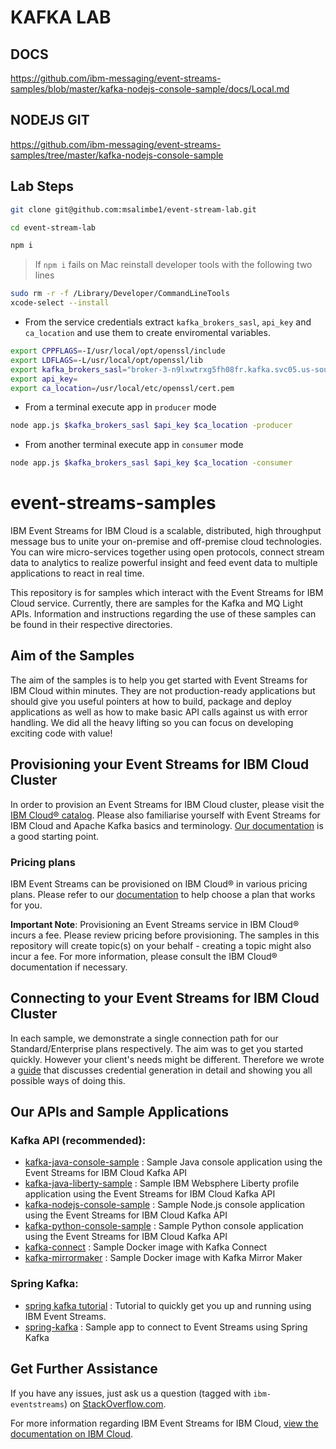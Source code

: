 # KAFKA LAB

## DOCS

https://github.com/ibm-messaging/event-streams-samples/blob/master/kafka-nodejs-console-sample/docs/Local.md

## NODEJS GIT

https://github.com/ibm-messaging/event-streams-samples/tree/master/kafka-nodejs-console-sample

## Lab Steps

```bash
git clone git@github.com:msalimbe1/event-stream-lab.git
```

```bash
cd event-stream-lab
```

```bash
npm i
```

> If `npm i` fails on Mac reinstall developer tools with the following two lines

```bash
sudo rm -r -f /Library/Developer/CommandLineTools
xcode-select --install
```

- From the service credentials extract `kafka_brokers_sasl`, `api_key` and `ca_location` and use them to create enviromental variables.

```bash
export CPPFLAGS=-I/usr/local/opt/openssl/include
export LDFLAGS=-L/usr/local/opt/openssl/lib
export kafka_brokers_sasl="broker-3-n9lxwtrxg5fh08fr.kafka.svc05.us-south.eventstreams.cloud.ibm.com:9093","broker-1-n9lxwtrxg5fh08fr.kafka.svc05.us-south.eventstreams.cloud.ibm.com:9093","broker-0-n9lxwtrxg5fh08fr.kafka.svc05.us-south.eventstreams.cloud.ibm.com:9093","broker-5-n9lxwtrxg5fh08fr.kafka.svc05.us-south.eventstreams.cloud.ibm.com:9093","broker-4-n9lxwtrxg5fh08fr.kafka.svc05.us-south.eventstreams.cloud.ibm.com:9093","broker-2-n9lxwtrxg5fh08fr.kafka.svc05.us-south.eventstreams.cloud.ibm.com:9093"
export api_key=
export ca_location=/usr/local/etc/openssl/cert.pem
```

- From a terminal execute app in `producer` mode

```bash
node app.js $kafka_brokers_sasl $api_key $ca_location -producer
```

- From another terminal execute app in `consumer` mode

```bash
node app.js $kafka_brokers_sasl $api_key $ca_location -consumer
```

# event-streams-samples

IBM Event Streams for IBM Cloud is a scalable, distributed, high throughput message bus to unite your on-premise and off-premise cloud technologies. You can wire micro-services together using open protocols, connect stream data to analytics to realize powerful insight and feed event data to multiple applications to react in real time.

This repository is for samples which interact with the Event Streams for IBM Cloud service.
Currently, there are samples for the Kafka and MQ Light APIs.
Information and instructions regarding the use of these samples can be found in their respective directories.

## Aim of the Samples

The aim of the samples is to help you get started with Event Streams for IBM Cloud within minutes. They are not production-ready applications but should give you useful pointers at how to build, package and deploy applications as well as how to make basic API calls against us with error handling. We did all the heavy lifting so you can focus on developing exciting code with value!

## Provisioning your Event Streams for IBM Cloud Cluster

In order to provision an Event Streams for IBM Cloud cluster, please visit the [IBM Cloud® catalog](https://cloud.ibm.com/catalog/). Please also familiarise yourself with Event Streams for IBM Cloud and Apache Kafka basics and terminology. [Our documentation](https://cloud.ibm.com/docs/services/EventStreams?topic=eventstreams-getting_started) is a good starting point.

### Pricing plans

IBM Event Streams can be provisioned on IBM Cloud® in various pricing plans. Please refer to our [documentation](https://cloud.ibm.com/docs/services/EventStreams?topic=eventstreams-plan_choose#plan_choose) to help choose a plan that works for you.

**Important Note**: Provisioning an Event Streams service in IBM Cloud® incurs a fee. Please review pricing before provisioning. The samples in this repository will create topic(s) on your behalf - creating a topic might also incur a fee. For more information, please consult the IBM Cloud® documentation if necessary.

## Connecting to your Event Streams for IBM Cloud Cluster

In each sample, we demonstrate a single connection path for our Standard/Enterprise plans respectively. The aim was to get you started quickly. However your client's needs might be different. Therefore we wrote a [guide](https://cloud.ibm.com/docs/services/EventStreams?topic=eventstreams-connecting#connecting) that discusses credential generation in detail and showing you all possible ways of doing this.

## Our APIs and Sample Applications

### Kafka API (recommended):

- [kafka-java-console-sample](/kafka-java-console-sample/README.md) : Sample Java console application using the Event Streams for IBM Cloud Kafka API
- [kafka-java-liberty-sample](/kafka-java-liberty-sample/README.md) : Sample IBM Websphere Liberty profile application using the Event Streams for IBM Cloud Kafka API
- [kafka-nodejs-console-sample](kafka-nodejs-console-sample/README.md) : Sample Node.js console application using the Event Streams for IBM Cloud Kafka API
- [kafka-python-console-sample](/kafka-python-console-sample/README.md) : Sample Python console application using the Event Streams for IBM Cloud Kafka API
- [kafka-connect](/kafka-connect/README.md) : Sample Docker image with Kafka Connect
- [kafka-mirrormaker](/kafka-mirrormaker/README.md) : Sample Docker image with Kafka Mirror Maker

### Spring Kafka:

- [spring kafka tutorial](https://developer.ibm.com/tutorials/use-spring-kafka-to-access-an-event-streams-service/) : Tutorial to quickly get you up and running using IBM Event Streams.
- [spring-kafka](https://github.com/wkorando/event-stream-kafka) : Sample app to connect to Event Streams using Spring Kafka

## Get Further Assistance

If you have any issues, just ask us a question (tagged with `ibm-eventstreams`) on [StackOverflow.com](http://stackoverflow.com/questions/tagged/ibm-eventstreams).

For more information regarding IBM Event Streams for IBM Cloud, [view the documentation on IBM Cloud](https://cloud.ibm.com/docs/services/EventStreams?topic=eventstreams-getting_started).

```

```
